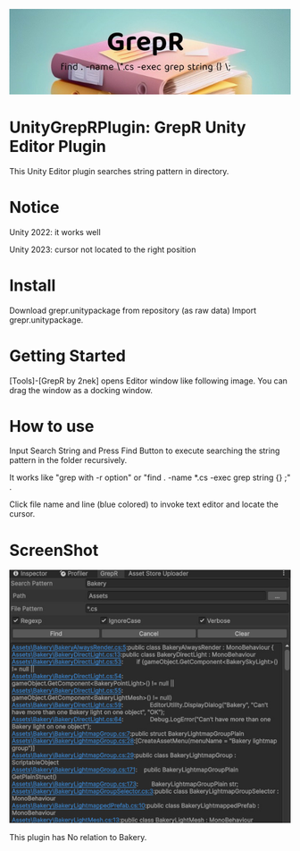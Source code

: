 ![Cover image](grepr-cover.jpg?raw=true "Cover")
# UnityGrepRPlugin: GrepR Unity Editor Plugin

This Unity Editor plugin searches string pattern in directory.

# Notice
Unity 2022: it works well

Unity 2023: cursor not located to the right position

# Install
Download grepr.unitypackage from repository (as raw data)
Import grepr.unitypackage. 

# Getting Started
[Tools]-[GrepR by 2nek] opens Editor window like following image.
You can drag the window as a docking window.

# How to use
Input Search String and Press Find Button to execute searching the string pattern in the folder
recursively.

It works like "grep with -r option" or "find . -name \*.cs -exec grep string {} \;"  .

Click file name and line (blue colored) to invoke text editor and locate the cursor.



# ScreenShot
![SS image](/screenshot1.jpg?raw=true "SS")

This plugin has No relation to Bakery.
